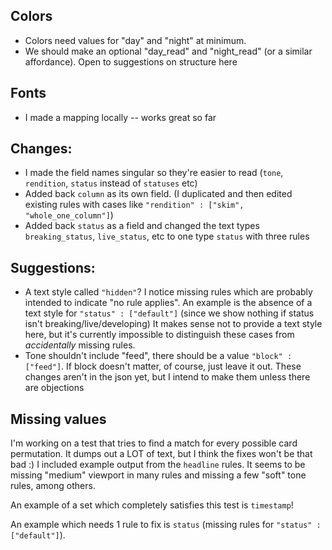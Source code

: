 ## Colors
- Colors need values for "day" and "night" at minimum.  
- We should make an optional "day_read" and "night_read" (or a similar affordance).  Open to suggestions on structure here

## Fonts
- I made a mapping locally -- works great so far

## Changes:
- I made the field names singular so they're easier to read (`tone`, `rendition`, `status` instead of `statuses` etc)
- Added back `column` as its own field.  (I duplicated and then edited existing rules with cases like `"rendition" : ["skim", "whole_one_column"]`)
- Added back `status` as a field and changed the text types `breaking_status`, `live_status`, etc to one type `status` with three rules

## Suggestions:
- A text style called `"hidden"`?  I notice missing rules which are probably intended to indicate "no rule applies". An example is the absence of a text style for `"status" : ["default"]` (since we show nothing if status isn't breaking/live/developing)  It makes sense not to provide a text style here, but it's currently impossible to distinguish these cases from *accidentally* missing rules.  
- Tone shouldn't include "feed", there should be a value `"block" : ["feed"]`.  If block doesn't matter, of course, just leave it out.  These changes aren't in the json yet, but I intend to make them unless there are objections

## Missing values
I'm working on a test that tries to find a match for every possible card permutation.  It dumps out a LOT of text, but I think the fixes won't be that bad :) I included example output from the `headline` rules.  It seems to be missing "medium" viewport in many rules and missing a few "soft" tone rules, among others.

An example of a set which completely satisfies this test is `timestamp`!  

An example which needs 1 rule to fix is `status` (missing rules for `"status" : ["default"]`).

